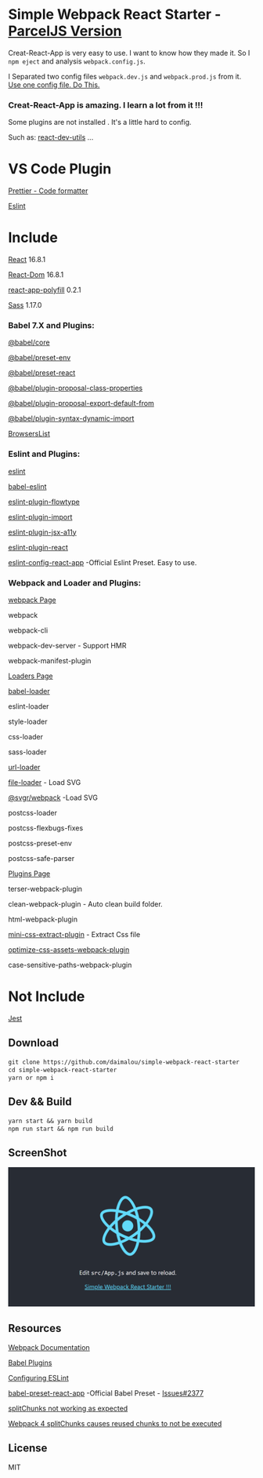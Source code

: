 # Simple Webpack React Starter  -  [ParcelJS Version](https://github.com/daimalou/simple-parcel-react-starter)


Creat-React-App is very easy to use. I want to know how they made it. So I `npm eject` and analysis `webpack.config.js`.


I Separated two config files `webpack.dev.js` and `webpack.prod.js` from it. [Use one config file. Do This.](https://webpack.js.org/configuration/configuration-types/#exporting-a-function)


### Creat-React-App is amazing. I learn a lot from it !!!

Some plugins are not installed . It's a little hard to config. 

Such as: [react-dev-utils](https://www.npmjs.com/package/react-dev-utils) ...


# VS Code Plugin

[Prettier - Code formatter](https://marketplace.visualstudio.com/items?itemName=esbenp.prettier-vscode)

[Eslint](https://marketplace.visualstudio.com/items?itemName=dbaeumer.vscode-eslint)

# Include

[React](https://reactjs.org) 16.8.1

[React-Dom](https://reactjs.org) 16.8.1

[react-app-polyfill](https://github.com/facebook/create-react-app/tree/master/packages/react-app-polyfill) 0.2.1

[Sass](https://sass-lang.com/install) 1.17.0

### Babel 7.X and Plugins:

[@babel/core](https://babeljs.io/docs/en/babel-core)

[@babel/preset-env](https://babeljs.io/docs/en/babel-preset-env)

[@babel/preset-react](https://babeljs.io/docs/en/babel-preset-react)

[@babel/plugin-proposal-class-properties](https://babeljs.io/docs/en/babel-plugin-proposal-class-properties)

[@babel/plugin-proposal-export-default-from](https://babeljs.io/docs/en/babel-plugin-proposal-export-default-from)

[@babel/plugin-syntax-dynamic-import](https://babeljs.io/docs/en/babel-plugin-syntax-dynamic-import)

[BrowsersList](https://github.com/browserslist/browserslist)

### Eslint and Plugins:

[eslint](https://github.com/eslint/eslint)

[babel-eslint](https://github.com/babel/babel-eslint)

[eslint-plugin-flowtype](https://github.com/gajus/eslint-plugin-flowtype)

[eslint-plugin-import](https://github.com/benmosher/eslint-plugin-import)

[eslint-plugin-jsx-a11y](https://github.com/evcohen/eslint-plugin-jsx-a11y)

[eslint-plugin-react](https://github.com/yannickcr/eslint-plugin-react)

[eslint-config-react-app](https://www.npmjs.com/package/eslint-config-react-app) -Official Eslint Preset. Easy to use.

### Webpack and Loader and Plugins:

[webpack Page](https://webpack.js.org/)

webpack

webpack-cli

webpack-dev-server - Support HMR

webpack-manifest-plugin

[Loaders Page](https://webpack.js.org/loaders)

[babel-loader](https://github.com/babel/babel-loader)

eslint-loader

style-loader

css-loader

sass-loader

[url-loader](https://github.com/webpack-contrib/url-loader)

[file-loader](https://github.com/webpack-contrib/file-loader) - Load SVG

[@svgr/webpack](https://www.npmjs.com/package/@svgr/webpack) -Load SVG

postcss-loader

postcss-flexbugs-fixes

postcss-preset-env

postcss-safe-parser

[Plugins Page](https://webpack.js.org/plugins)

terser-webpack-plugin

clean-webpack-plugin - Auto clean build folder.

html-webpack-plugin

[mini-css-extract-plugin](https://github.com/webpack-contrib/mini-css-extract-plugin) - Extract Css file

[optimize-css-assets-webpack-plugin](https://www.npmjs.com/package/optimize-css-assets-webpack-plugin)

case-sensitive-paths-webpack-plugin


# Not Include

[Jest](https://github.com/facebook/jest)


## Download

```
git clone https://github.com/daimalou/simple-webpack-react-starter
cd simple-webpack-react-starter
yarn or npm i
```

## Dev && Build

```
yarn start && yarn build
npm run start && npm run build
```

## ScreenShot
![ScreenShot](./screenshot.png)

## Resources

[Webpack Documentation](https://webpack.js.org/concepts)

[Babel Plugins](https://babeljs.io/docs/en/plugins)

[Configuring ESLint](https://eslint.org/docs/user-guide/configuring#specifying-parser-options)

[babel-preset-react-app](https://www.npmjs.com/package/babel-preset-react-app) -Official Babel Preset - [Issues#2377](https://github.com/facebook/create-react-app/issues/2377)

[splitChunks not working as expected](https://github.com/webpack/webpack/issues/6916)

[Webpack 4 splitChunks causes reused chunks to not be executed](https://github.com/webpack/webpack/issues/7230)

[]()

## License

MIT
